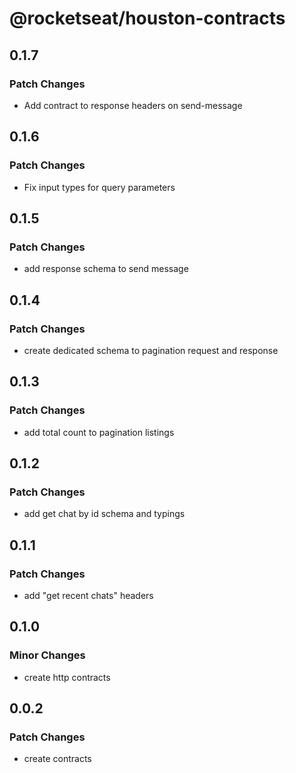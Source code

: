 # @rocketseat/houston-contracts

## 0.1.7

### Patch Changes

- Add contract to response headers on send-message

## 0.1.6

### Patch Changes

- Fix input types for query parameters

## 0.1.5

### Patch Changes

- add response schema to send message

## 0.1.4

### Patch Changes

- create dedicated schema to pagination request and response

## 0.1.3

### Patch Changes

- add total count to pagination listings

## 0.1.2

### Patch Changes

- add get chat by id schema and typings

## 0.1.1

### Patch Changes

- add "get recent chats" headers

## 0.1.0

### Minor Changes

- create http contracts

## 0.0.2

### Patch Changes

- create contracts
